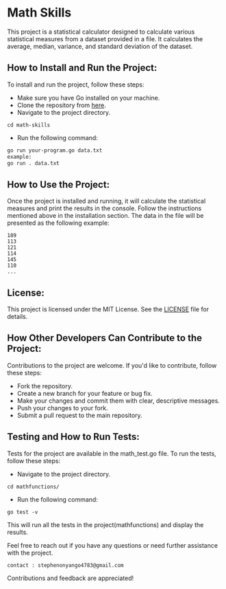 # Math Skills

This project is a statistical calculator designed to calculate various statistical measures from a dataset provided in a file. It calculates the average, median, variance, and standard deviation of the dataset.

## How to Install and Run the Project:
To install and run the project, follow these steps:
- Make sure you have Go installed on your machine.
- Clone the repository from [here](https://learn.zone01kisumu.ke/git/somotto/math-skills).
- Navigate to the project directory.
```
cd math-skills
```
- Run the following command:
```bash
go run your-program.go data.txt
example:
go run . data.txt
```
## How to Use the Project:

Once the project is installed and running, it will calculate the statistical measures and print the results in the console. Follow the instructions mentioned above in the installation section.
The data in the file will be presented as the following example:
```
189
113
121
114
145
110
...
```
## License:

This project is licensed under the MIT License. See the [LICENSE](https://en.wikipedia.org/wiki/MIT_License) file for details.

## How Other Developers Can Contribute to the Project:

Contributions to the project are welcome. If you'd like to contribute, follow these steps:

* Fork the repository.
*  Create a new branch for your feature or bug fix.
*   Make your changes and commit them with clear, descriptive messages.
*   Push your changes to your fork.
*   Submit a pull request to the main repository.

## Testing and How to Run Tests:

Tests for the project are available in the math_test.go file. To run the tests, follow these steps:

* Navigate to the project directory.
```
cd mathfunctions/
```
* Run the following command:
```
go test -v
```
This will run all the tests in the project(mathfunctions) and display the results.

Feel free to reach out if you have any questions or need further assistance with the project. 
```
contact : stephenonyango4783@gmail.com
```

Contributions and feedback are appreciated!

